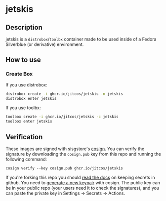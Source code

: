 # jetskis

## Description

jetskis is a `distrobox`/`toolbx` container made to be used inside of a Fedora Silverblue (or derivative) environment.

## How to use

### Create Box

If you use distrobox:

```bash
distrobox create -i ghcr.io/jitcos/jetskis -n jetskis
distrobox enter jetskis
```

If you use toolbx:

```bash
toolbox create -i ghcr.io/jitcos/jetskis -c jetskis
toolbox enter jetskis
```

## Verification

These images are signed with sisgstore's [cosign](https://docs.sigstore.dev/cosign/overview/). You can verify the signature by downloading the `cosign.pub` key from this repo and running the following command:

    cosign verify --key cosign.pub ghcr.io/jitcos/jetskis

If you're forking this repo you should [read the docs](https://docs.github.com/en/actions/security-guides/encrypted-secrets) on keeping secrets in github. You need to [generate a new keypair](https://docs.sigstore.dev/cosign/overview/) with cosign. The public key can be in your public repo (your users need it to check the signatures), and you can paste the private key in Settings -> Secrets -> Actions.